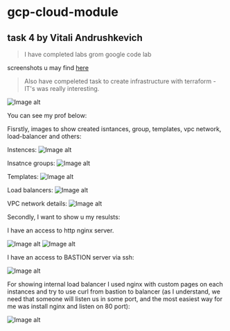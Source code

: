 # gcp-cloud-module
## task 4 by Vitali Andrushkevich

> I have completed labs grom google code lab

screenshots u may find [here][1]

[1]: https://github.com/MNT-Lab/google-cloud-module/tree/vandrushkevich/Day4/imgs_gcloud_lab



> Also have compeleted task to create infrastructure with terraform - IT's was really interesting.

![Image alt](https://github.com/MNT-Lab/google-cloud-module/blob/vandrushkevich/Day4/imgs_terraform/main%20schema.png)

You can see my prof below:

Fisrstly, images to show created isntances, group, templates, vpc network, load-balancer and others:

Instences:
![Image alt](https://github.com/MNT-Lab/google-cloud-module/blob/vandrushkevich/Day4/imgs_terraform/tf-instances.png)

Insatnce groups:
![Image alt](https://github.com/MNT-Lab/google-cloud-module/blob/vandrushkevich/Day4/imgs_terraform/tf-zones.png)

Templates:
![Image alt](https://github.com/MNT-Lab/google-cloud-module/blob/vandrushkevich/Day4/imgs_terraform/tf-instance-templace.png)

Load balancers:
![Image alt](https://github.com/MNT-Lab/google-cloud-module/blob/vandrushkevich/Day4/imgs_terraform/tf-lbs.png)

VPC network details:
![Image alt](https://github.com/MNT-Lab/google-cloud-module/blob/vandrushkevich/Day4/imgs_terraform/tf-network.png)

Secondly, I want to show u my resulsts:

I have an access to http nginx server.

![Image alt](https://github.com/MNT-Lab/google-cloud-module/blob/vandrushkevich/Day4/imgs_terraform/tf-http-loadbalancer.png)
![Image alt](https://github.com/MNT-Lab/google-cloud-module/blob/vandrushkevich/Day4/imgs_terraform/tf-http-access.png)

I have an access to BASTION server via ssh:

![Image alt](https://github.com/MNT-Lab/google-cloud-module/blob/vandrushkevich/Day4/imgs_terraform/tf-connect-to-bastion.png)

For showing internal load balancer I used nginx with custom pages on each instances and try to use curl from bastion to balancer (as I understand, we need that someone will listen us in some port, and the most easiest way for me was install nginx and listen on 80 port):

![Image alt](https://github.com/MNT-Lab/google-cloud-module/blob/vandrushkevich/Day4/imgs_terraform/tf-curl-from-bastion.png)

